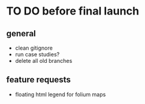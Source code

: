 # TO DO before final launch

## general

* clean gitignore
* run case studies?
* delete all old branches

## feature requests

* floating html legend for folium maps
